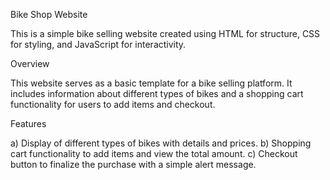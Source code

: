 Bike Shop Website

This is a simple bike selling website created using HTML for structure, CSS for styling, and JavaScript for interactivity.

Overview

This website serves as a basic template for a bike selling platform. It includes information about different types of bikes and a shopping cart functionality for users to add items and checkout.

Features

a) Display of different types of bikes with details and prices.
b) Shopping cart functionality to add items and view the total amount.
c) Checkout button to finalize the purchase with a simple alert message.
